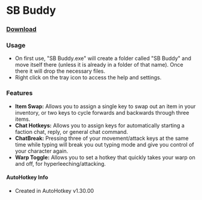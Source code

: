 # SB Buddy

### [Download](https://github.com/Masondeanm/SB-Buddy/releases/latest)

### Usage
- On first use, "SB Buddy.exe" will create a folder called "SB Buddy" and move itself there (unless it is already in a folder of that name). Once there it will drop the necessary files.
- Right click on the tray icon to access the help and settings.

### Features
- **Item Swap:** Allows you to assign a single key to swap out an item in your inventory, or two keys to cycle forwards and backwards through three items.
- **Chat Hotkeys:** Allows you to assign keys for automatically starting a faction chat, reply, or general chat command.
- **ChatBreak:** Pressing three of your movement/attack keys at the same time while typing will break you out typing mode and give you control of your character again.
- **Warp Toggle:** Allows you to set a hotkey that quickly takes your warp on and off, for hyperleeching/attacking.

#### AutoHotkey Info
- Created in AutoHotkey v1.30.00
